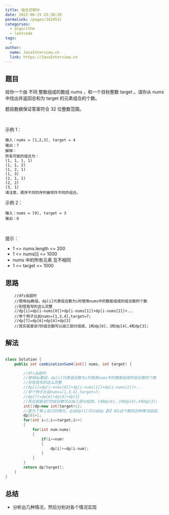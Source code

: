 ```yaml
---
title: 组合总和Ⅳ
date: 2022-06-15 23:38:35
permalink: /pages/342453/
categories:
  - algorithm
  - leetcode
tags:
  - 
author: 
  name: JavaInterview.cn
  link: https://JavaInterview.cn
---
```



## 题目
给你一个由 不同 整数组成的数组 nums ，和一个目标整数 target 。请你从 nums 中找出并返回总和为 target 的元素组合的个数。

题目数据保证答案符合 32 位整数范围。

 

示例 1：

    输入：nums = [1,2,3], target = 4
    输出：7
    解释：
    所有可能的组合为：
    (1, 1, 1, 1)
    (1, 1, 2)
    (1, 2, 1)
    (1, 3)
    (2, 1, 1)
    (2, 2)
    (3, 1)
    请注意，顺序不同的序列被视作不同的组合。
示例 2：

    输入：nums = [9], target = 3
    输出：0
 

提示：

- 1 <= nums.length <= 200
- 1 <= nums[i] <= 1000
- nums 中的所有元素 互不相同
- 1 <= target <= 1000

## 思路

        //dfs会超时
        //使用dp数组，dp[i]代表组合数为i时使用nums中的数能组成的组合数的个数
        //别怪我写的这么完整
        //dp[i]=dp[i-nums[0]]+dp[i-nums[1]]+dp[i-nums[2]]+...
        //举个例子比如nums=[1,3,4],target=7;
        //dp[7]=dp[6]+dp[4]+dp[3]
        //其实就是说7的组合数可以由三部分组成，1和dp[6]，3和dp[4],4和dp[3];


## 解法
```java

class Solution {
    public int combinationSum4(int[] nums, int target) {

        //dfs会超时
        //使用dp数组，dp[i]代表组合数为i时使用nums中的数能组成的组合数的个数
        //别怪我写的这么完整
        //dp[i]=dp[i-nums[0]]+dp[i-nums[1]]+dp[i-nums[2]]+...
        //举个例子比如nums=[1,3,4],target=7;
        //dp[7]=dp[6]+dp[4]+dp[3]
        //其实就是说7的组合数可以由三部分组成，1和dp[6]，3和dp[4],4和dp[3];
        int[]dp=new int[target+1];
        //是为了算上自己的情况，比如dp[1]可以由dp【0】和1这个数的这种情况组成。
        dp[0]=1;
        for(int i=1;i<=target;i++)
        {
            for(int num:nums)
            {
                if(i>=num)
                {
                    dp[i]+=dp[i-num];
                }
            }
        }
        return dp[target];
    }
}

```

## 总结

- 分析出几种情况，然后分别对各个情况实现 
